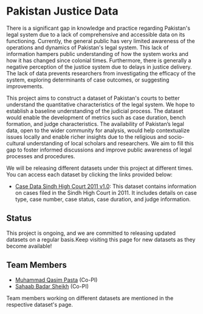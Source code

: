 # Pakistan Justice Data

There is a significant gap in knowledge and practice regarding Pakistan's legal system due to a lack of comprehensive and accessible data on its functioning. Currently, the general public has very limited awareness of the operations and dynamics of Pakistan's legal system. This lack of information hampers public understanding of how the system works and how it has changed since colonial times. Furthermore, there is generally a negative perception of the justice system due to delays in justice delivery. The lack of data prevents researchers from investigating the efficacy of the system, exploring determinants of case outcomes, or suggesting improvements.

This project aims to construct a dataset of Pakistan's courts to better understand the quantitative characteristics of the legal system. We hope to establish a baseline understanding of the judicial process. The dataset would enable the development of metrics such as case duration, bench formation, and judge characteristics. The availability of Pakistan’s legal data, open to the wider community for analysis, would help contextualize issues locally and enable richer insights due to the religious and socio-cultural understanding of local scholars and researchers. We aim to fill this gap to foster informed discussions and improve public awareness of legal processes and procedures.

We will be releasing different datasets under this project at different times. You can access each dataset by clicking the links provided below:

- [Case Data Sindh High Court 2011 v1.0](sindhv1.0/sindh_highcourt_v1_0.md): This dataset contains information on cases filed in the Sindh High Court in 2011. It includes details on case type, case number, case status, case duration, and judge information.

## Status

This project is ongoing, and we are committed to releasing updated datasets on a regular basis.Keep visiting this page for new datasets as they become available!

## Team Members

- [Muhammad Qasim Pasta](https://habib.edu.pk/SSE/muhammad-qasim-pasta/) (Co-PI)
- [Sahaab Badar Sheikh](https://habib.edu.pk/AHSS/sahaab-sheikh/) (Co-PI)

Team members working on different datasets are mentioned in the respective dataset's page.
